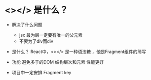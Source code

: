 # <></> 是什么？
- 解决了什么问题
    - jsx 最为层一定要有唯一的父元素
    - 不要为了div而div
- 是什么？
    React中，<></> 是一种语法糖 ，他是Fragment组件的简写

- 功能
    避免多于的DOM 结构层次和元素
    性能更好

 - 项目中一定安排 Fragment key